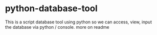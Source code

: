# python-database-tool
This is a script database tool using python so we can access, view, input the database via python / console. more on readme
